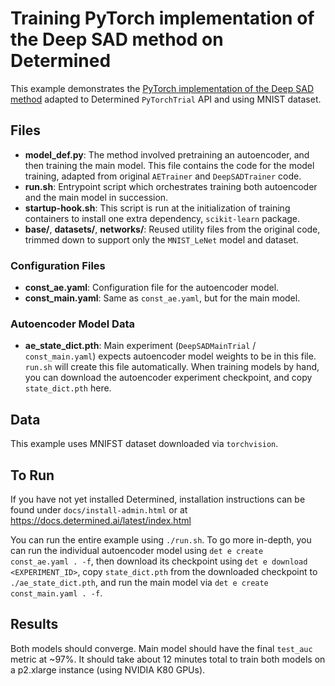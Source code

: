# Training PyTorch implementation of the Deep SAD method on Determined

This example demonstrates the [PyTorch implementation of the Deep SAD method](https://github.com/lukasruff/Deep-SAD-PyTorch)
adapted to Determined `PyTorchTrial` API and using MNIST dataset.

## Files
* **model_def.py**: The method involved pretraining an autoencoder, and then training the main model.
    This file contains the code for the model training, adapted from original `AETrainer` and `DeepSADTrainer` code.
* **run.sh**: Entrypoint script which orchestrates training both autoencoder and the main model in succession.
* **startup-hook.sh**: This script is run at the initialization of training containers to install
    one extra dependency, `scikit-learn` package.
* **base/**, **datasets/**, **networks/**: Reused utility files from the original code,
    trimmed down to support only the `MNIST_LeNet` model and dataset.

### Configuration Files
* **const_ae.yaml**: Configuration file for the autoencoder model.
* **const_main.yaml**: Same as `const_ae.yaml`, but for the main model.

### Autoencoder Model Data
* **ae_state_dict.pth**: Main experiment (`DeepSADMainTrial` / `const_main.yaml`) expects autoencoder model weights
    to be in this file. `run.sh` will create this file automatically. When training models by hand,
    you can download the autoencoder experiment checkpoint, and copy `state_dict.pth` here.

## Data
This example uses MNIFST dataset downloaded via `torchvision`.

## To Run
If you have not yet installed Determined, installation instructions can be found
under `docs/install-admin.html` or at https://docs.determined.ai/latest/index.html

You can run the entire example using `./run.sh`. To go more in-depth, you can
run the individual autoencoder model using  `det e create const_ae.yaml . -f`,
then download its checkpoint using `det e download <EXPERIMENT_ID>`,
copy `state_dict.pth` from the downloaded checkpoint to `./ae_state_dict.pth`,
and run the main model via `det e create const_main.yaml . -f`.

## Results
Both models should converge. Main model should have the final `test_auc` metric at ~97%.
It should take about 12 minutes total to train both models on a p2.xlarge instance (using NVIDIA K80 GPUs).
